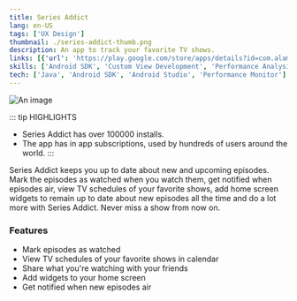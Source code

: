 ```yaml
---
title: Series Addict
lang: en-US
tags: ['UX Design']
thumbnail: ./series-addict-thumb.png
description: An app to track your favorite TV shows.
links: [{'url': 'https://play.google.com/store/apps/details?id=com.alamkanak.seriesaddict', 'text': 'Install on Google Play', 'icon': ['fab', 'google-play']}, {'url': 'https://alamkanak.github.io/Series-Addict-App-Page/', 'text': 'View Homepage', 'icon': ['fas', 'home']}]
skills: ['Android SDK', 'Custom View Development', 'Performance Analysis', 'UX Design', 'Google Play Management']
tech: ['Java', 'Android SDK', 'Android Studio', 'Performance Monitor']
---
```

![An image](/series-addict.png)

::: tip HIGHLIGHTS
- Series Addict has over 100000 installs.
- The app has in app subscriptions, used by hundreds of users around the world.
:::

Series Addict keeps you up to date about new and upcoming episodes. Mark the episodes as watched when you watch them, get notified when episodes air, view TV schedules of your favorite shows, add home screen widgets to remain up to date about new episodes all the time and do a lot more with Series Addict. Never miss a show from now on.

### Features
- Mark episodes as watched
- View TV schedules of your favorite shows in calendar
- Share what you're watching with your friends
- Add widgets to your home screen
- Get notified when new episodes air